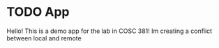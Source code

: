 # TODO App
Hello! This is a demo app for the lab in COSC 381!
Im creating a conflict between local and remote
